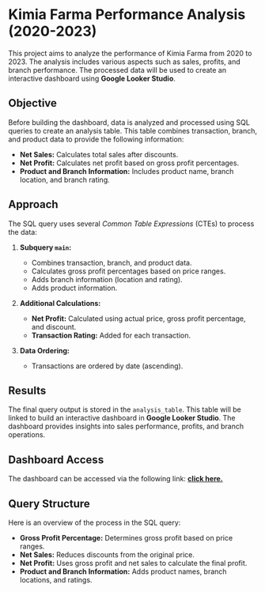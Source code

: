 # Kimia Farma Performance Analysis (2020-2023)

This project aims to analyze the performance of Kimia Farma from 2020 to 2023. The analysis includes various aspects such as sales, profits, and branch performance. The processed data will be used to create an interactive dashboard using **Google Looker Studio**.

## Objective
Before building the dashboard, data is analyzed and processed using SQL queries to create an analysis table. This table combines transaction, branch, and product data to provide the following information:

- **Net Sales:** Calculates total sales after discounts.
- **Net Profit:** Calculates net profit based on gross profit percentages.
- **Product and Branch Information:** Includes product name, branch location, and branch rating.

## Approach
The SQL query uses several *Common Table Expressions* (CTEs) to process the data:

1. **Subquery `main`:**
   - Combines transaction, branch, and product data.
   - Calculates gross profit percentages based on price ranges.
   - Adds branch information (location and rating).
   - Adds product information.

2. **Additional Calculations:**
   - **Net Profit:** Calculated using actual price, gross profit percentage, and discount.
   - **Transaction Rating:** Added for each transaction.

3. **Data Ordering:**
   - Transactions are ordered by date (ascending).

## Results
The final query output is stored in the `analysis_table`. This table will be linked to build an interactive dashboard in **Google Looker Studio**. The dashboard provides insights into sales performance, profits, and branch operations.

## Dashboard Access
The dashboard can be accessed via the following link: **[click here.](https://lookerstudio.google.com/reporting/1af9ddef-d58e-4e17-b9fa-38f53c1de4d1)**

## Query Structure
Here is an overview of the process in the SQL query:
- **Gross Profit Percentage:** Determines gross profit based on price ranges.
- **Net Sales:** Reduces discounts from the original price.
- **Net Profit:** Uses gross profit and net sales to calculate the final profit.
- **Product and Branch Information:** Adds product names, branch locations, and ratings.

